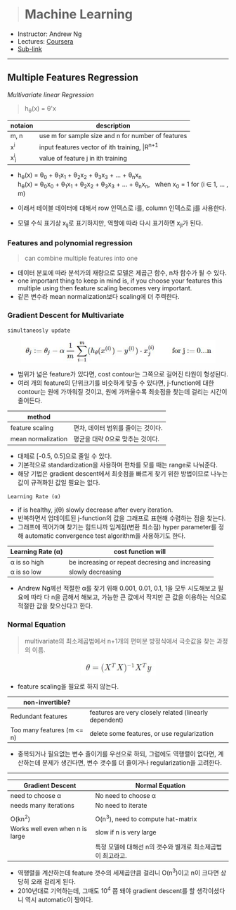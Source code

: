 > # Machine Learning

- Instructor: Andrew Ng
- Lectures: [Coursera](https://www.coursera.org/learn/machine-learning?action=enroll)
- [Sub-link](https://www.coursera.org/lecture/machine-learning/model-representation-db3jS?utm_source=link&utm_medium=in_course_lecture&utm_content=page_share&utm_campaign=overlay_button)

---

## Multiple Features Regression

_Multivariate linear Regression_

> h<sub>θ</sub>(x) = θ'x

| notaion                   | description                                              |
| ------------------------- | -------------------------------------------------------- |
| m, n                      | use m for sample size and n for number of features       |
| x<sup>i</sup>             | input features vector of ith training, \|R<sup>n+1</sup> |
| x<sup>i</sup><sub>j</sub> | value of feature j in ith training                       |

- h<sub>θ</sub>(x) = θ<sub>0</sub> + θ<sub>1</sub>x<sub>1</sub> + θ<sub>2</sub>x<sub>2</sub> + θ<sub>3</sub>x<sub>3</sub> + ... + θ<sub>n</sub>x<sub>n</sub><br />
  h<sub>θ</sub>(x) = θ<sub>0</sub>x<sub>0</sub> + θ<sub>1</sub>x<sub>1</sub> + θ<sub>2</sub>x<sub>2</sub> + θ<sub>3</sub>x<sub>3</sub> + ... + θ<sub>n</sub>x<sub>n</sub>, &nbsp; when x<sub>0</sub> = 1 for (i ∈ 1, ... , m)

- 이래서 테이블 데이터에 대해서 row 인덱스로 i를, column 인덱스로 j를 사용한다.
- 모델 수식 표기상 x<sub>ij</sub>로 표기하지만, 역할에 따라 다시 표기하면 x<sub>ji</sub>가 된다.

### Features and polynomial regression

> can combine multiple features into one

- 데이터 분포에 따라 분석가의 재량으로 모델은 제곱근 함수, n차 함수가 될 수 있다.
- one important thing to keep in mind is, if you choose your features this multiple using then feature scaling becomes very important.
- 같은 변수라 mean normalization보다 scaling에 더 주력한다.

### Gradient Descent for Multivariate

```
simultaneosly update
```

<img src="images/gradient_descent2.JPG" style="display: block; margin: auto;" />

- 범위가 넓은 feature가 있다면, cost contour는 그쪽으로 길어진 타원이 형성된다.
- 여러 개의 feature의 단위크기를 비슷하게 맞출 수 있다면, j-function에 대한 contour는 원에 가까워질 것이고, 원에 가까울수록 최솟점을 찾는데 걸리는 시간이 줄어든다.

| method             |                                    |
| ------------------ | ---------------------------------- |
| feature scaling    | 편차, 데이터 범위를 줄이는 것이다. |
| mean normalization | 평균을 대략 0으로 맞추는 것이다.   |

- 대체로 [-0.5, 0.5]으로 줄일 수 있다.
- 기본적으로 standardization을 사용하며 편차를 모를 때는 range로 나눠준다.
- 해당 기법은 gradient descent에서 최솟점을 빠르게 찾기 위한 방법이므로 나누는 값이 규격화된 값일 필요는 없다.

```
Learning Rate (α)
```

- if is healthy, j(θ) slowly decrease after every iteration.
- 반복하면서 업데이트된 j-function의 값을 그래프로 표현해 수렴하는 점을 찾는다.
- 그래프에 찍어가며 찾기는 힘드니까 임계점(변환 최소점) hyper parameter를 정해 automatic convergence test algorithm을 사용하기도 한다.

| Learning Rate (α) | cost function will                               |
| ----------------- | ------------------------------------------------ |
| α is so high      | be increasing or repeat decresing and increasing |
| α is so low       | slowly decreasing                                |

- Andrew Ng께선 적절한 α를 찾기 위해 0.001, 0.01, 0.1, 1을 모두 시도해보고 필요에 따라 다 n을 곱해서 해보고, 가능한 큰 값에서 작지만 큰 값을 이용하는 식으로 적절한 값을 찾으신다고 한다.

### Normal Equation

> multivariate의 최소제곱법에서 n+1개의 편미분 방정식에서 극솟값을 찾는 과정의 이름.

<img src="images/normal_equation.JPG" style="display: block; margin: auto;" />

- feature scaling을 필요로 하지 않는다.

| non-invertible?            |                                                        |
| -------------------------- | ------------------------------------------------------ |
| Redundant features         | features are very closely related (linearly dependent) |
| Too many features (m <= n) | delete some features, or use regularization            |

- 중복되거나 필요없는 변수 줄이기를 우선으로 하되, 그럼에도 역행렬이 없다면, 계산하는데 문제가 생긴다면, 변수 갯수를 더 줄이거나 regularization을 고려한다.

---

| Gradient Descent                | Normal Equation                                             |
| ------------------------------- | ----------------------------------------------------------- |
| need to choose α                | No need to choose α                                         |
| needs many iterations           | No need to iterate                                          |
|                                 |                                                             |
| O(kn<sup>2</sup>)               | O(n<sup>3</sup>), need to compute hat-matrix                |
| Works well even when n is large | slow if n is very large                                     |
|                                 | 특정 모델에 대해선 n의 갯수와 별개로 최소제곱법이 최고라고. |

- 역행렬을 계산하는데 feature 갯수의 세제곱만큼 걸리니 O(n<sup>3</sup>)이고 n이 크다면 상당히 오래 걸리게 된다.
- 2010년대로 기억하는데, 그때도 10<sup>4</sup> 쯤 돼야 gradient descent를 할 생각이셨다니 역시 automatic이 짱이다.
